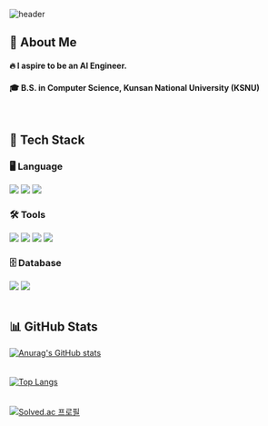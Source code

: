 <div>
  
  <!--header-->
  ![header](https://capsule-render.vercel.app/api?type=waving&color=gradient&height=300&section=header&text=Gondra's%20GitHub%20%F0%9F%A4%97)

</div>

<div>
  <!--Body-->
  
  ## 👀 About Me  
  #### 🔥 I aspire to be an AI Engineer.  
  #### 🎓 B.S. in Computer Science, Kunsan National University (KSNU)

  <br/>

  ## 🧱 Tech Stack  

### 🖥️ Language  
<img src="https://img.shields.io/badge/-A8B9CC?style=flat-square&logo=C&logoColor=white"/>  
<img src="https://img.shields.io/badge/Java-007396?style=flat-square&logo=OpenJDK&logoColor=white"/>  
<img src="https://img.shields.io/badge/Python-3776AB?style=flat-square&logo=Python&logoColor=white"/>  

### 🛠️ Tools  
<img src="https://img.shields.io/badge/Visual Studio-5C2D91?style=flat-square&logo=Visual%20Studio&logoColor=white"/>  
<img src="https://img.shields.io/badge/Android Studio-3DDC84?style=flat-square&logo=Android&logoColor=white"/>  
<img src="https://img.shields.io/badge/Jupyter-F37626?style=flat-square&logo=Jupyter&logoColor=white"/>  
<img src="https://img.shields.io/badge/VS Code-007ACC?style=flat-square&logo=Visual%20Studio%20Code&logoColor=white"/>  

### 🗄️ Database  
<img src="https://img.shields.io/badge/MySQL-4479A1?style=flat-square&logo=MySQL&logoColor=white"/>  
<img src="https://img.shields.io/badge/Firebase-DD2C00?style=flat-square&logo=Firebase&logoColor=white"/>  

<br/>  
<br/>  

## 📊 GitHub Stats  

[![Anurag's GitHub stats](https://github-readme-stats.vercel.app/api?username=Gondra98&show_icons=true&theme=radical)](https://github.com/anuraghazra/github-readme-stats)  
<br/>  
[![Top Langs](https://github-readme-stats.vercel.app/api/top-langs/?username=Gondra98&layout=compact)](https://github.com/anuraghazra/github-readme-stats)  
<br/>  
[![Solved.ac 프로필](http://mazassumnida.wtf/api/v2/generate_badge?boj=dasseo1)](https://solved.ac/dasseo1)


</div>


